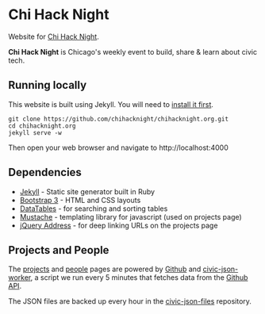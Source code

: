 # Chi Hack Night

Website for [Chi Hack Night](http://chihacknight.org/).

**Chi Hack Night** is Chicago's weekly event to build, share & learn about civic tech.

## Running locally

This website is built using Jekyll. You will need to [install it first](http://jekyllrb.com/docs/installation/).

```console
git clone https://github.com/chihacknight/chihacknight.org.git
cd chihacknight.org
jekyll serve -w
```

Then open your web browser and navigate to http://localhost:4000

## Dependencies

* [Jekyll](http://jekyllrb.com/) - Static site generator built in Ruby
* [Bootstrap 3](http://getbootstrap.com) - HTML and CSS layouts
* [DataTables](http://datatables.net) - for searching and sorting tables
* [Mustache](http://github.com/janl/mustache.js) - templating library for javascript (used on projects page)
* [jQuery Address](http://github.com/asual/jquery-address) - for deep linking URLs on the projects page

## Projects and People

The [projects](http://chihacknight.org/open-source-projects.html) and [people](http://chihacknight.org/open-source-people.html) pages are powered by [Github](https://github.com/) and [civic-json-worker](https://github.com/open-city/civic-json-worker), 
a script we run every 5 minutes that fetches data from the [Github API](http://developer.github.com/). 

The JSON files are backed up every hour in the [civic-json-files](https://github.com/open-city/civic-json-files) repository.
